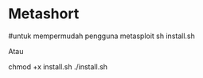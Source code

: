 # Metashort
#untuk mempermudah pengguna metasploit
sh install.sh

Atau 

chmod +x install.sh
./install.sh
